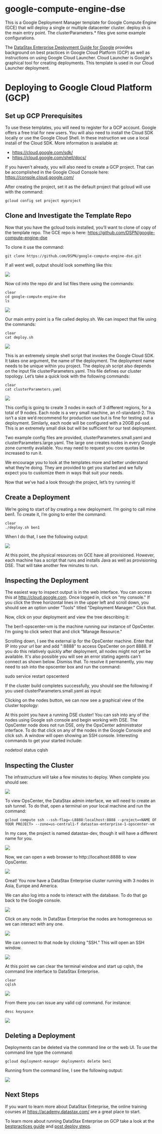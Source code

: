 # google-compute-engine-dse

This is a Google Deployment Manager template for Google Compute Engine (GCE) that will deploy a single or multiple datacenter cluster.  deploy.sh is the main entry point.  The clusterParameters.* files give some example configurations.

The [DataStax Enterprise Deployment Guide for Google](https://academy.datastax.com/resources/deployment-guide-google) provides background on best practices in Google Cloud Platform (GCP) as well as instructions on using Google Cloud Launcher.  Cloud Launcher is Google's graphical tool for creating deployments.  This template is used in our Cloud Launcher deployment.

# Deploying to Google Cloud Platform (GCP)

## Set up GCP Prerequisites

To use these templates, you will need to register for a GCP account.  Google offers a free trial for new users.  You will also need to install the Cloud SDK locally or use the Google Cloud Shell.  In these instruction we use a local install of the Cloud SDK.  More information is available at:
* https://cloud.google.com/sdk/
* https://cloud.google.com/shell/docs/

If you haven't already, you will also need to create a GCP project.  That can be accomplished in the Google Cloud Console here: https://console.cloud.google.com/ 

After creating the project, set it as the default project that gcloud will use with the command:

    gcloud config set project myproject

## Clone and Investigate the Template Repo

Now that you have the gcloud tools installed, you’ll want to clone of copy of the template repo.  The GCE repo is here: https://github.com/DSPN/google-compute-engine-dse

To clone it use the command:

    git clone https://github.com/DSPN/google-compute-engine-dse.git

If all went well, output should look something like this:

![](./img/gitclone.png)

Now cd into the repo dir and list files there using the commands:

    clear
    cd google-compute-engine-dse
    ls

![](./img/ls.png)

Our main entry point is a file called deploy.sh. We can inspect that file using the commands:

    clear
    cat deploy.sh

![](./img/catdeploy.png)

This is an extremely simple shell script that invokes the Google Cloud SDK. It takes one argument, the name of the deployment. The deployment name needs to be unique within you project. The deploy.sh script also depends on the input file clusterParameters.yaml. This file defines our cluster topology. Let’s take a quick look with the following commands:

    clear
    cat clusterParameters.yaml

![](./img/catclusterparameters.png)

This config is going to create 3 nodes in each of 3 different regions, for a total of 9 nodes. Each node is a very small machine, an n1-standard-2. This isn’t a size we’d recommend for production use but is fine for testing out a deployment. Similarly, each node will be configured with a 20GB pd-ssd.  This is an extremely small disk but will be sufficient for our test deployment.

Two example config files are provided, clusterParameters.small.yaml and clusterParameters.large.yaml. The large one creates nodes in every Google zone currently available. You may need to request you core quotas be increased to run it.

We encourage you to look at the templates more and better understand what they’re doing. They are provided to get you started and we fully expect you to customize them in ways that suit your needs.

Now that we’ve had a look through the project, let’s try running it!

## Create a Deployment

We’re going to start of by creating a new deployment. I’m going to call mine ben1. To create it, I’m going to enter the command:

    clear
    ./deploy.sh ben1

When I do that, I see the following output:

![](./img/deploy.png)

At this point, the physical resources on GCE have all provisioned. However, each machine has a script that runs and installs Java as well as provisioning DSE. That will take another few minutes to run.

## Inspecting the Deployment

The easiest way to inspect output is in the web interface. You can access this at http://cloud.google.com.  Once logged in, click on "my console." If you click the three horizontal lines in the upper left and scroll down, you should see an option under "Tools" titled "Deployment Manager." Click that.



Now, click on your deployment and view the tree describing it:



The ben1-opscenter-vm is the machine running our instance of OpsCenter. I’m going to click select that and click "Manage Resource."



Scrolling down, I see the external ip for the OpsCenter machine. Enter that IP into your url bar and add ":8888" to access OpsCenter on port 8888. If you do this relatively quickly after deployment, all nodes might not yet be available.  It's also possible you will see an error stating agents can't connect as shown below.  Dismiss that.  To resolve it permanently, you may need to ssh into the opscenter box and run the command:

sudo service restart opscenterd


If the cluster build completes successfully, you should see the following if you used clusterParameters.small.yaml as input:

Clicking on the nodes button, we can now see a graphical view of the cluster topology:



At this point you have a running DSE cluster! You can ssh into any of the nodes using Google ssh console and begin working with DSE.  The OpsCenter node does not run DSE, only the OpsCenter administrator interface.  To do that click on any of the nodes in the Google Console and click ssh.  A window will open showing an SSH console.  Interesting commands to get your started include:

nodetool status
cqlsh

## Inspecting the Cluster

The infrastructure will take a few minutes to deploy.  When complete you should see:

![](./img/deployed.png)

To view OpsCenter, the DataStax admin interface, we will need to create an ssh tunnel.  To do that, open a terminal on your local machine and run the command:

    gcloud compute ssh --ssh-flag=-L8888:localhost:8888 --project=<NAME OF YOUR PROJECT> --zone=us-central1-f datastax-enterprise-1-opscenter-vm 

In my case, the project is named datastax-dev, though it will have a different name for you.

![](./img/tunnel.png)

Now, we can open a web browser to http://localhost:8888 to view OpsCenter.

![](./img/opscenter.png)

Great!  You now have a DataStax Enterprise cluster running with 3 nodes in Asia, Europe and America.

We can also log into a node to interact with the database.  To do that go back to the Google console.

![](./img/nodes.png)

Click on any node.  In DataStax Enterprise the nodes are homogeneous so we can interact with any one.

![](./img/node.png)

We can connect to that node by clicking "SSH."  This will open an SSH window.

![](./img/terminal.png)

At this point we can clear the terminal window and start up cqlsh, the command line interface to DataStax Enterprise.

    clear
    cqlsh

![](./img/cqlsh.png)

From there you can issue any valid cql command.  For instance:

    desc keyspace
    
![](./img/desc.png)
    
## Deleting a Deployment

Deployments can be deleted via the command line or the web UI. To use the command line type the command:

    gcloud deployment-manager deployments delete ben1

Running from the command line, I see the following output:

![](./img/deletedeployment.png)

## Next Steps

If you want to learn more about DataStax Enterprise, the online training courses at https://academy.datastax.com/ are a great place to start.

To learn more about running DataStax Enterprise on GCP take a look at the [bestpractices guide](bestpractices.md) and [post deploy steps](postdeploy.md).